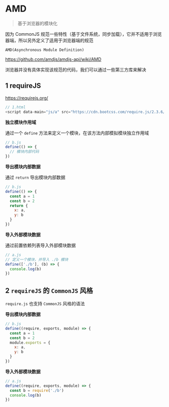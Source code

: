 # AMD

> 基于浏览器的模块化

因为 CommonJS 规范一些特性（基于文件系统，同步加载），它并不适用于浏览器端，所以另外定义了适用于浏览器端的规范

 `AMD(Asynchronous Module Definition)`

https://github.com/amdjs/amdjs-api/wiki/AMD

浏览器并没有具体实现该规范的代码，我们可以通过一些第三方库来解决

## 1 requireJS

https://requirejs.org/

```javascript
// 1.html
<script data-main="js/a" src="https://cdn.bootcss.com/require.js/2.3.6/require.min.js"></script>
```

**独立模块作用域**

通过一个 `define` 方法来定义一个模块，在该方法内部模拟模块独立作用域

```javascript
// b.js
define(() => {
  // 模块内部代码
})
```

**导出模块内部数据**

通过 `return` 导出模块内部数据

```javascript
// b.js
define(() => {
  const a = 1
  const b = 2
  return {
    x: a,
    y: b
  }
})
```

**导入外部模块数据**

通过前置依赖列表导入外部模块数据

```javascript
// a.js
// 定义一个模块，并导入 ./b 模块
define(['./b'], (b) => {
  console.log(b)
})
```

## 2 `requireJS` 的 `CommonJS` 风格

`require.js` 也支持 `CommonJS` 风格的语法

**导出模块内部数据**

```javascript
// b.js
define((require, exports, module) => {
  const a = 1
  const b = 2
  module.exports = {
    x: a,
    y: b
  }
})
```

**导入外部模块数据**

```javascript
// a.js
define((require, exports, module) => {
  const b = require('./b')
  console.log(b)
})
```
